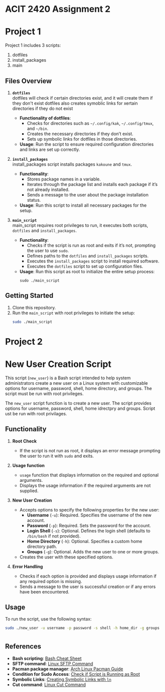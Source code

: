 # ACIT 2420 Assignment 2
# Project 1 

Project 1 includes 3 scripts: 
  1. dotfiles
  2. install_packages
  3. main

## Files Overview

1. **`dotfiles`**  
   dotfiles will check if certain directories exist, and it will create them if they don't exist
   dotfiles also creates symoblic links for xertain directories if they do not exist
   

   - **Functionality of dotfiles**:
     - Checks for directories such as `~/.config/kak`, `~/.config/tmux`, and `~/bin`.
     - Creates the necessary directories if they don’t exist.
     - Sets up symbolic links for dotfiles in those directories.
   - **Usage**:
     Run the script to ensure required configuration directories and links are set up correctly.

2. **`install_packages`**  
   install_packages script installs packages `kakoune` and `tmux`.

   - **Functionality**:
     - Stores package names in a variable.
     - Iterates through the package list and installs each package if it’s not already installed.
     - Sends a message to the user about the package installation status.
   - **Usage**:
     Run this script to install all necessary packages for the setup.

3. **`main_script`**  
   main_script requires root privileges to run, it executes both scripts, `dotfiles` and `install_packages`.

   - **Functionality**:
     - Checks if the script is run as root and exits if it’s not, prompting the user to use `sudo`.
     - Defines paths to the `dotfiles` and `install_packages` scripts.
     - Executes the `install_packages` script to install required software.
     - Executes the `dotfiles` script to set up configuration files.
   - **Usage**:
     Run this script as root to initialize the entire setup process:
     ```
     sudo ./main_script
     ```

## Getting Started

1. Clone this repository.
2. Run the `main_script` with root privileges to initiate the setup:
   ```bash
   sudo ./main_script
   ```

#
# Project 2

# New User Creation Script

This script (`new_user`) is a Bash script intended to help system administrators create a new user on a Linux system with customizable options for username, password, shell, home directory, and groups. The script must be run with root privileges.

The `new_user` script function is to create a new user. The script provides options for username, password, shell, home idrectpry and groups.
Script ust be run with root privilages.

## Functionality

1. **Root Check**  
   - If the script is not run as root, it displays an error message prompting the user to run it with `sudo` and exits.

2. **Usage function**  
   - `usage` function that displays information on the required and optional arguments.
   - Displays the usage information if the required arguments are not supplied.

3. **New User Creation**  
   - Accepts options to specify the following properties for the new user:
     - **Username** (`-u`): Required. Specifies the username of the new account.
     - **Password** (`-p`): Required. Sets the password for the account.
     - **Login Shell** (`-s`): Optional. Defines the login shell (defaults to `/bin/bash` if not provided).
     - **Home Directory** (`-h`): Optional. Specifies a custom home directory path.
     - **Groups** (`-g`): Optional. Adds the new user to one or more groups.
   - Creates the user with these specified options.

4. **Error Handling**  
   - Checks if each option is provided and displays usage information if any required option is missing.
   - Sends a message to the user is successful creation or if any errors have been encountered.

## Usage

To run the script, use the following syntax:
```bash
sudo ./new_user -u username -p password -s shell -h home_dir -g groups
```
#
## References


- **Bash scripting**: [Bash Cheat Sheet](https://devhints.io/bash)
- **SFTP command**: [Linux SFTP Command](https://linuxize.com/post/how-to-use-linux-sftp-command-to-transfer-files/)
- **Pacman package manager**: [Arch Linux Pacman Guide](https://wiki.archlinux.org/title/Pacman)
- **Condition for Sudo Access**: [Check if Script is Running as Root](https://tecadmin.net/check-if-a-script-is-running-as-root-user-in-linux/)
- **Symbolic Links**: [Creating Symbolic Links with `ln`](https://linuxize.com/post/how-to-create-symbolic-links-in-linux-using-the-ln-command/)
- **Cut command**: [Linux Cut Command](https://linuxize.com/post/linux-cut-command/)

